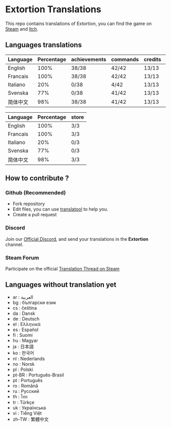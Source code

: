 # Extortion Translations

This repo contains translations of Extortion, you can find the game on [Steam](https://store.steampowered.com/app/1299430/Extortion/) and [Itch](https://elanis.itch.io/extortion).

## Languages translations

 |	Language |	Percentage |	achievements |	commands |	credits |	menu |	scripts |
 |	--- |	--- |	--- |	--- |	--- |	--- |	--- |
 |	English |	100% |	38/38 |	42/42 |	13/13 |	19/19 |	79/79 |
 |	Francais |	100% |	38/38 |	42/42 |	13/13 |	19/19 |	79/79 |
 |	Italiano |	20% |	0/38 |	4/42 |	13/13 |	7/19 |	14/79 |
 |	Svenska |	77% |	0/38 |	41/42 |	13/13 |	17/19 |	79/79 |
 |	简体中文 |	98% |	38/38 |	41/42 |	13/13 |	17/19 |	79/79 |


 |	Language |	Percentage |	store |
 |	--- |	--- |	--- |
 |	English |	100% |	3/3 |
 |	Francais |	100% |	3/3 |
 |	Italiano |	20% |	0/3 |
 |	Svenska |	77% |	0/3 |
 |	简体中文 |	98% |	3/3 |


## How to contribute ?

### Github (Recommended)

- Fork repository
- Edit files, you can use [translatool](https://github.com/Dysnomia-studio/translatool) to help you.
- Create a pull request

### Discord

Join our [Official Discord](https://discord.gg/c8aARey), and send your translations in the **Extortion** channel.

### Steam Forum

Participate on the official [Translation Thread on Steam](https://steamcommunity.com/app/1299430/discussions/0/3040481757532344134/)

## Languages without translation yet
- ar : العربية
- bg : български език
- cs : čeština
- da : Dansk
- de : Deutsch
- el : Ελληνικά
- es : Español
- fi : Suomi
- hu : Magyar
- ja : 日本語
- ko : 한국어
- nl : Nederlands
- no : Norsk
- pl : Polski
- pt-BR : Português-Brasil
- pt : Português
- ro : Română
- ru : Русский
- th : ไทย
- tr : Türkçe
- uk : Українська
- vi : Tiếng Việt
- zh-TW : 繁體中文
